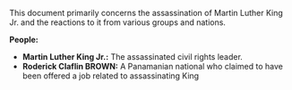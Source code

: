 This document primarily concerns the assassination of Martin Luther King Jr. and the reactions to it from various groups and nations.

**People:**

*   **Martin Luther King Jr.:** The assassinated civil rights leader.
*   **Roderick Claflin BROWN:** A Panamanian national who claimed to have been offered a job related to assassinating King